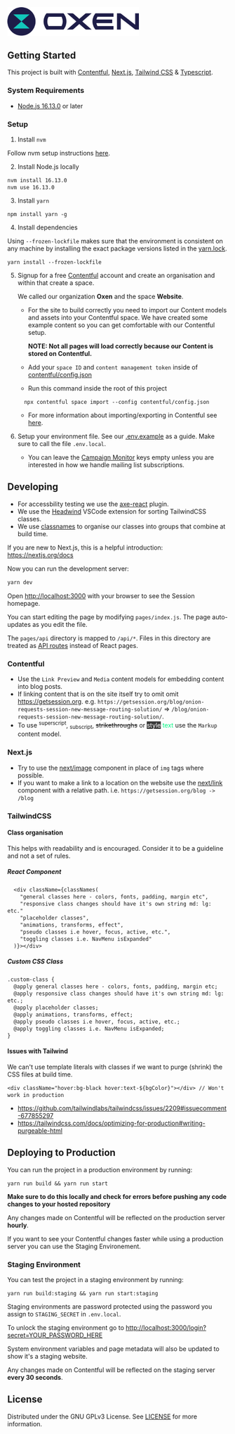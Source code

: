 <img src="public/logo.png" width="300px">
<br>

## Getting Started

This project is built with [Contentful](https://www.contentful.com), [Next.js](https://nextjs.org/), [Tailwind CSS](https://tailwindcss.com/) & [Typescript](https://www.typescriptlang.org/).

### System Requirements

- [Node.js 16.13.0](https://nodejs.org/) or later

### Setup

1. Install `nvm`

Follow nvm setup instructions [here](https://github.com/nvm-sh/nvm/blob/master/README.md).

2. Install Node.js locally

```
nvm install 16.13.0
nvm use 16.13.0
```

3. Install `yarn`

```
npm install yarn -g
```

4. Install dependencies

Using `--frozen-lockfile` makes sure that the environment is consistent on any machine by installing the exact package versions listed in the [yarn.lock](yarn.lock).

```
yarn install --frozen-lockfile
```

5. Signup for a free [Contentful](https://www.contentful.com/) account and create an organisation and within that create a space.

   We called our organization **Oxen** and the space **Website**.

   - For the site to build correctly you need to import our Content models and assets into your Contentful space. We have created some example content so you can get comfortable with our Contentful setup.

     **NOTE: Not all pages will load correctly because our Content is stored on Contentful.**

   - Add your `space ID` and `content management token` inside of [contentful/config.json](contentful/config.json)

   - Run this command inside the root of this project

   ```
     npx contentful space import --config contentful/config.json
   ```

   - For more information about importing/exporting in Contentful see [here](https://www.contentful.com/developers/docs/tutorials/cli/import-and-export/).

6. Setup your environment file. See our [.env.example](.env.example) as a guide. Make sure to call the file `.env.local`.
   - You can leave the [Campaign Monitor](https://www.campaignmonitor.com/) keys empty unless you are interested in how we handle mailing list subscriptions.

## Developing

- For accessbility testing we use the [axe-react](https://github.com/dequelabs/axe-core-npm/blob/develop/packages/react/README.md) plugin.
- We use the [Headwind](https://github.com/heybourn/headwind) VSCode extension for sorting TailwindCSS classes.
- We use [classnames](https://www.npmjs.com/package/classnames) to organise our classes into groups that combine at build time.

If you are new to Next.js, this is a helpful introduction: https://nextjs.org/docs

Now you can run the development server:

```bash
yarn dev
```

Open [http://localhost:3000](http://localhost:3000) with your browser to see the Session homepage.

You can start editing the page by modifying `pages/index.js`. The page auto-updates as you edit the file.

The `pages/api` directory is mapped to `/api/*`. Files in this directory are treated as [API routes](https://nextjs.org/docs/api-routes/introduction) instead of React pages.

### Contentful

- Use the `Link Preview` and `Media` content models for embedding content into blog posts.
- If linking content that is on the site itself try to omit omit https://getsession.org.
  e.g. `https://getsession.org/blog/onion-requests-session-new-message-routing-solution/` => `/blog/onion-requests-session-new-message-routing-solution/`.
- To use <sup>superscript</sup>, <sub>subscript</sub>, ~~strikethroughs~~ or <span style="background-color: #3a3a3a; color: white;">style</span> <span style="color: #00f782;">text</span> use the `Markup` content model.

### Next.js

- Try to use the [next/image](https://nextjs.org/docs/api-reference/next/image) component in place of `img` tags where possible.
- If you want to make a link to a location on the website use the [next/link](https://nextjs.org/docs/api-reference/next/link) component with a relative path. i.e. `https://getsession.org/blog -> /blog`

### TailwindCSS

#### Class organisation

This helps with readability and is encouraged. Consider it to be a guideline and not a set of rules.

##### React Component

```
  <div className={classNames(
    "general classes here - colors, fonts, padding, margin etc",
    "responsive class changes should have it's own string md: lg: etc."
    "placeholder classes",
    "animations, transforms, effect",
    "pseudo classes i.e hover, focus, active, etc.",
    "toggling classes i.e. NavMenu isExpanded"
  )}></div>
```

##### Custom CSS Class

```
.custom-class {
  @apply general classes here - colors, fonts, padding, margin etc;
  @apply responsive class changes should have it's own string md: lg: etc.;
  @apply placeholder classes;
  @apply animations, transforms, effect;
  @apply pseudo classes i.e hover, focus, active, etc.;
  @apply toggling classes i.e. NavMenu isExpanded;
}
```

#### Issues with Tailwind

We can't use template literals with classes if we want to purge (shrink) the CSS files at build time.

```
<div className="hover:bg-black hover:text-${bgColor}"></div> // Won't work in production
```

- https://github.com/tailwindlabs/tailwindcss/issues/2209#issuecomment-677855297
- https://tailwindcss.com/docs/optimizing-for-production#writing-purgeable-html

## Deploying to Production

You can run the project in a production environment by running:

```
yarn run build && yarn run start
```

**Make sure to do this locally and check for errors before pushing any code changes to your hosted repository**

Any changes made on Contentful will be reflected on the production server **hourly**.

If you want to see your Contentful changes faster while using a production server you can use the Staging Environement.

### Staging Environment

You can test the project in a staging environment by running:

```
yarn run build:staging && yarn run start:staging
```

Staging environments are password protected using the password you assign to `STAGING_SECRET` in `.env.local`.

To unlock the staging environment go to [http://localhost:3000/login?secret=YOUR_PASSWORD_HERE](http://localhost:3000/login?secret=YOUR_PASSWORD_HERE)

System environment variables and page metadata will also be updated to show it's a staging website.

Any changes made on Contentful will be reflected on the staging server **every 30 seconds**.

## License

Distributed under the GNU GPLv3 License. See [LICENSE](LICENSE) for more information.
